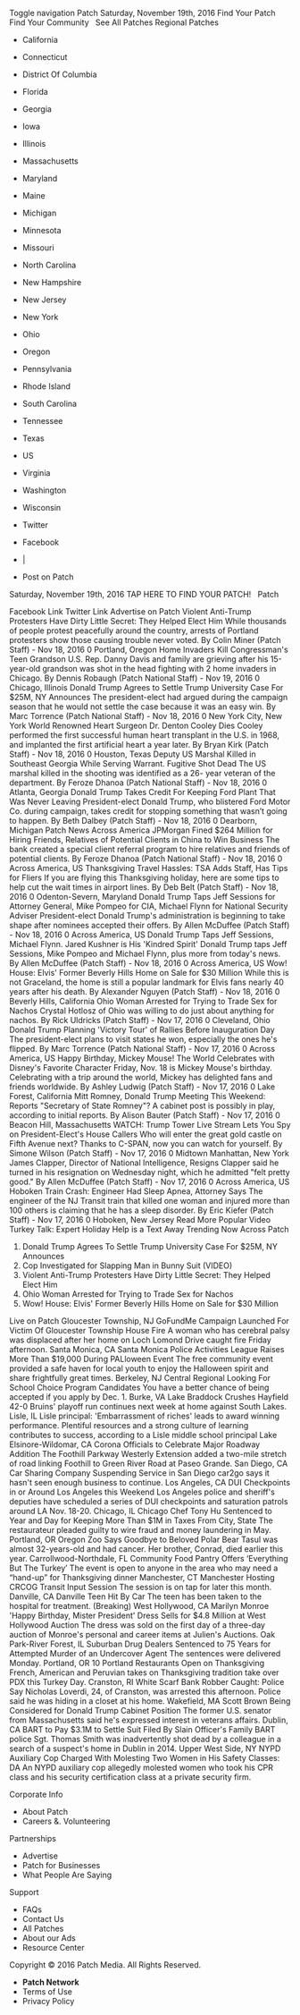 Toggle navigation Patch Saturday, November 19th, 2016 Find Your Patch Find Your Community   See All Patches Regional Patches

*   California
*   Connecticut
*   District Of Columbia
*   Florida
*   Georgia
*   Iowa
*   Illinois
*   Massachusetts
*   Maryland
*   Maine
*   Michigan
*   Minnesota
*   Missouri
*   North Carolina
*   New Hampshire
*   New Jersey
*   New York
*   Ohio
*   Oregon
*   Pennsylvania
*   Rhode Island
*   South Carolina
*   Tennessee
*   Texas
*   US
*   Virginia
*   Washington
*   Wisconsin

*   Twitter
*   Facebook
*   |
*   Post on Patch

Saturday, November 19th, 2016 TAP HERE TO FIND YOUR PATCH!   Patch

Facebook Link Twitter Link Advertise on Patch Violent Anti-Trump Protesters Have Dirty Little Secret: They Helped Elect Him While thousands of people protest peacefully around the country, arrests of Portland protesters show those causing trouble never voted. By Colin Miner (Patch Staff) - Nov 18, 2016 0 Portland, Oregon Home Invaders Kill Congressman's Teen Grandson U.S. Rep. Danny Davis and family are grieving after his 15-year-old grandson was shot in the head fighting with 2 home invaders in Chicago. By Dennis Robaugh (Patch National Staff) - Nov 19, 2016 0 Chicago, Illinois Donald Trump Agrees to Settle Trump University Case For $25M, NY Announces The president-elect had argued during the campaign season that he would not settle the case because it was an easy win. By Marc Torrence (Patch National Staff) - Nov 18, 2016 0 New York City, New York World Renowned Heart Surgeon Dr. Denton Cooley Dies Cooley performed the first successful human heart transplant in the U.S. in 1968, and implanted the first artificial heart a year later. By Bryan Kirk (Patch Staff) - Nov 18, 2016 0 Houston, Texas Deputy US Marshal Killed in Southeast Georgia While Serving Warrant. Fugitive Shot Dead The US marshal killed in the shooting was identified as a 26- year veteran of the department. By Feroze Dhanoa (Patch National Staff) - Nov 18, 2016 0 Atlanta, Georgia Donald Trump Takes Credit For Keeping Ford Plant That Was Never Leaving President-elect Donald Trump, who blistered Ford Motor Co. during campaign, takes credit for stopping something that wasn’t going to happen. By Beth Dalbey (Patch Staff) - Nov 18, 2016 0 Dearborn, Michigan Patch News Across America JPMorgan Fined $264 Million for Hiring Friends, Relatives of Potential Clients in China to Win Business The bank created a special client referral program to hire relatives and friends of potential clients. By Feroze Dhanoa (Patch National Staff) - Nov 18, 2016 0 Across America, US Thanksgiving Travel Hassles: TSA Adds Staff, Has Tips for Fliers If you are flying this Thanksgiving holiday, here are some tips to help cut the wait times in airport lines. By Deb Belt (Patch Staff) - Nov 18, 2016 0 Odenton-Severn, Maryland Donald Trump Taps Jeff Sessions for Attorney General, Mike Pompeo for CIA, Michael Flynn for National Security Adviser President-elect Donald Trump's administration is beginning to take shape after nominees accepted their offers. By Allen McDuffee (Patch Staff) - Nov 18, 2016 0 Across America, US Donald Trump Taps Jeff Sessions, Michael Flynn. Jared Kushner is His 'Kindred Spirit' Donald Trump taps Jeff Sessions, Mike Pompeo and Michael Flynn, plus more from today's news. By Allen McDuffee (Patch Staff) - Nov 18, 2016 0 Across America, US Wow! House: Elvis' Former Beverly Hills Home on Sale for $30 Million While this is not Graceland, the home is still a popular landmark for Elvis fans nearly 40 years after his death. By Alexander Nguyen (Patch Staff) - Nov 18, 2016 0 Beverly Hills, California Ohio Woman Arrested for Trying to Trade Sex for Nachos Crystal Hotlosz of Ohio was willing to do just about anything for nachos. By Rick Uldricks (Patch Staff) - Nov 17, 2016 0 Cleveland, Ohio Donald Trump Planning 'Victory Tour' of Rallies Before Inauguration Day The president-elect plans to visit states he won, especially the ones he's flipped. By Marc Torrence (Patch National Staff) - Nov 17, 2016 0 Across America, US Happy Birthday, Mickey Mouse! The World Celebrates with Disney's Favorite Character Friday, Nov. 18 is Mickey Mouse's birthday. Celebrating with a trip around the world, Mickey has delighted fans and friends worldwide. By Ashley Ludwig (Patch Staff) - Nov 17, 2016 0 Lake Forest, California Mitt Romney, Donald Trump Meeting This Weekend: Reports "Secretary of State Romney"? A cabinet post is possibly in play, according to initial reports. By Alison Bauter (Patch Staff) - Nov 17, 2016 0 Beacon Hill, Massachusetts WATCH: Trump Tower Live Stream Lets You Spy on President-Elect's House Callers Who will enter the great gold castle on Fifth Avenue next? Thanks to C-SPAN, now you can watch for yourself. By Simone Wilson (Patch Staff) - Nov 17, 2016 0 Midtown Manhattan, New York James Clapper, Director of National Intelligence, Resigns Clapper said he turned in his resignation on Wednesday night, which he admitted "felt pretty good." By Allen McDuffee (Patch Staff) - Nov 17, 2016 0 Across America, US Hoboken Train Crash: Engineer Had Sleep Apnea, Attorney Says The engineer of the NJ Transit train that killed one woman and injured more than 100 others is claiming that he has a sleep disorder. By Eric Kiefer (Patch Staff) - Nov 17, 2016 0 Hoboken, New Jersey Read More Popular Video Turkey Talk: Expert Holiday Help is a Text Away Trending Now Across Patch

1.  Donald Trump Agrees To Settle Trump University Case For $25M, NY Announces
2.  Cop Investigated for Slapping Man in Bunny Suit (VIDEO)
3.  Violent Anti-Trump Protesters Have Dirty Little Secret: They Helped Elect Him
4.  Ohio Woman Arrested for Trying to Trade Sex for Nachos
5.  Wow! House: Elvis' Former Beverly Hills Home on Sale for $30 Million

Live on Patch Gloucester Township, NJ GoFundMe Campaign Launched For Victim Of Gloucester Township House Fire A woman who has cerebral palsy was displaced after her home on Loch Lomond Drive caught fire Friday afternoon. Santa Monica, CA Santa Monica Police Activities League Raises More Than $19,000 During PALloween Event The free community event provided a safe haven for local youth to enjoy the Halloween spirit and share frightfully great times. Berkeley, NJ Central Regional Looking For School Choice Program Candidates You have a better chance of being accepted if you apply by Dec. 1. Burke, VA Lake Braddock Crushes Hayfield 42-0 Bruins' playoff run continues next week at home against South Lakes. Lisle, IL Lisle principal: 'Embarrassment of riches' leads to award winning performance. Plentiful resources and a strong culture of learning contributes to success, according to a Lisle middle school principal Lake Elsinore-Wildomar, CA Corona Officials to Celebrate Major Roadway Addition The Foothill Parkway Westerly Extension added a two-mile stretch of road linking Foothill to Green River Road at Paseo Grande. San Diego, CA Car Sharing Company Suspending Service in San Diego car2go says it hasn't seen enough business to continue. Los Angeles, CA DUI Checkpoints in or Around Los Angeles this Weekend Los Angeles police and sheriff's deputies have scheduled a series of DUI checkpoints and saturation patrols around LA Nov. 18-20. Chicago, IL Chicago Chef Tony Hu Sentenced to Year and Day for Keeping More Than $1M in Taxes From City, State The restaurateur pleaded guilty to wire fraud and money laundering in May. Portland, OR Oregon Zoo Says Goodbye to Beloved Polar Bear Tasul was almost 32-years-old and had cancer. Her brother, Conrad, died earlier this year. Carrollwood-Northdale, FL Community Food Pantry Offers ‘Everything But The Turkey’ The event is open to anyone in the area who may need a “hand-up” for Thanksgiving dinner Manchester, CT Manchester Hosting CRCOG Transit Input Session The session is on tap for later this month. Danville, CA Danville Teen Hit By Car The teen has been taken to the hospital for treatment. (Breaking) West Hollywood, CA Marilyn Monroe 'Happy Birthday, Mister President' Dress Sells for $4.8 Million at West Hollywood Auction The dress was sold on the first day of a three-day auction of Monroe's personal and career items at Julien's Auctions. Oak Park-River Forest, IL Suburban Drug Dealers Sentenced to 75 Years for Attempted Murder of an Undercover Agent The sentences were delivered Monday. Portland, OR 10 Portland Restaurants Open on Thanksgiving French, American and Peruvian takes on Thanksgiving tradition take over PDX this Turkey Day. Cranston, RI White Scarf Bank Robber Caught: Police Say Nicholas Loverdi, 24, of Cranston, was arrested this afternoon. Police said he was hiding in a closet at his home. Wakefield, MA Scott Brown Being Considered for Donald Trump Cabinet Position The former U.S. senator from Massachusetts said he's expressed interest in veterans affairs. Dublin, CA BART to Pay $3.1M to Settle Suit Filed By Slain Officer's Family BART police Sgt. Thomas Smith was inadvertently shot dead by a colleague in a search of a suspect's home in Dublin in 2014. Upper West Side, NY NYPD Auxiliary Cop Charged With Molesting Two Women in His Safety Classes: DA An NYPD auxiliary cop allegedly molested women who took his CPR class and his security certification class at a private security firm.

Corporate Info

*   About Patch
*   Careers &. Volunteering

Partnerships

*   Advertise
*   Patch for Businesses
*   What People Are Saying

Support

*   FAQs
*   Contact Us
*   All Patches
*   About our Ads
*   Resource Center

Copyright © 2016 Patch Media. All Rights Reserved.

*   **Patch Network**
*   Terms of Use
*   Privacy Policy